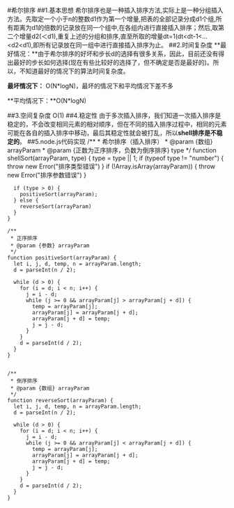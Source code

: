 #希尔排序
##1.基本思想
希尔排序也是一种插入排序方法,实际上是一种分组插入方法。先取定一个小于n的整数d1作为第一个增量,把表的全部记录分成d1个组,所有距离为d1的倍数的记录放在同一个组中,在各组内进行直接插入排序；然后,取第二个增量d2(＜d1),重复上述的分组和排序,直至所取的增量dt=1(dt<dt-1<…<d2<d1),即所有记录放在同一组中进行直接插入排序为止。
##2.时间复杂度
**最好情况：**由于希尔排序的好坏和步长d的选择有很多关系，因此，目前还没有得出最好的步长如何选择(现在有些比较好的选择了，但不确定是否是最好的)。所以，不知道最好的情况下的算法时间复杂度。  

**最坏情况下：** O(N*logN)，最坏的情况下和平均情况下差不多

**平均情况下：**O(N*logN)

##3.空间复杂度
O(1)
##4.稳定性
 由于多次插入排序，我们知道一次插入排序是稳定的，不会改变相同元素的相对顺序，但在不同的插入排序过程中，相同的元素可能在各自的插入排序中移动，最后其稳定性就会被打乱，所以**shell排序是不稳定的**。
##5.node.js代码实现
	/**
	 * 希尔排序（插入排序）
	 * @param {数组} arrayParam 
	 * @param {正数为正序排序，负数为倒序排序} type 
	 */
	function shellSort(arrayParam, type) {
	  type = type || 1;
	  if (typeof type != "number") {
	    throw new Error("排序类型错误")
	  }
	  if (!Array.isArray(arrayParam)) {
	    throw new Error("排序参数错误")
	  }
	
	  if (type > 0) {
	    positiveSort(arrayParam);
	  } else {
	    reverseSort(arrayParam)
	  }
	}
	
	/**
	 * 正序排序
	 * @param {参数} arrayParam 
	 */
	function positiveSort(arrayParam) {
	  let i, j, d, temp, n = arrayParam.length;
	  d = parseInt(n / 2);
	
	  while (d > 0) {
	    for (i = d; i < n; i++) {
	      j = i - d;
	      while (j >= 0 && arrayParam[j] > arrayParam[j + d]) {
	        temp = arrayParam[j];
	        arrayParam[j] = arrayParam[j + d];
	        arrayParam[j + d] = temp;
	        j = j - d;
	      }
	    }
	    d = parseInt(d / 2);
	  }
	}
	
	
	/**
	 * 倒序排序
	 * @param {数组} arrayParam 
	 */
	function reverseSort(arrayParam) {
	  let i, j, d, temp, n = arrayParam.length;
	  d = parseInt(n / 2);
	
	  while (d > 0) {
	    for (i = d; i < n; i++) {
	      j = i - d;
	      while (j >= 0 && arrayParam[j] < arrayParam[j + d]) {
	        temp = arrayParam[j];
	        arrayParam[j] = arrayParam[j + d];
	        arrayParam[j + d] = temp;
	        j = j - d;
	      }
	    }
	    d = parseInt(d / 2);
	  }
	}